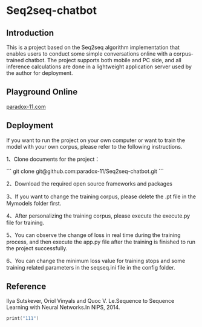 <h1>Seq2seq-chatbot</h1>

<h2>Introduction</h2>
<p>This is a project based on the Seq2seq algorithm implementation that enables users to conduct some simple conversations online with a corpus-trained chatbot. The project supports both mobile and PC side, and all inference calculations are done in a lightweight application server used by the author for deployment.</p>

<h2>Playground Online</h2>
<a target="_blank" href="https://paradox-11.com/">paradox-11.com</a>

<h2>Deployment</h2>
<p>If you want to run the project on your own computer or want to train the model with your own corpus, please refer to the following instructions.</p>
<p>1、Clone documents for the project：</p>
```
git clone git@github.com:paradox-11/Seq2seq-chatbot.git
```
<p>2、Download the required open source frameworks and packages</p>

<p>3、If you want to change the training corpus, please delete the .pt file in the Mymodels folder first.</p>
<p>4、After personalizing the training corpus, please execute the execute.py file for training.</p>
<p>5、You can observe the change of loss in real time during the training process, and then execute the app.py file after the training is finished to run the project successfully.</p>
<p>6、You can change the minimum loss value for training stops and some training related parameters in the seqseq.ini file in the config folder.</p>

<h2>Reference</h2>
<p>Ilya Sutskever, Oriol Vinyals and Quoc V. Le.Sequence to Sequence Learning with Neural Networks.In NIPS, 2014.</p>

```cpp
print("111")
```
